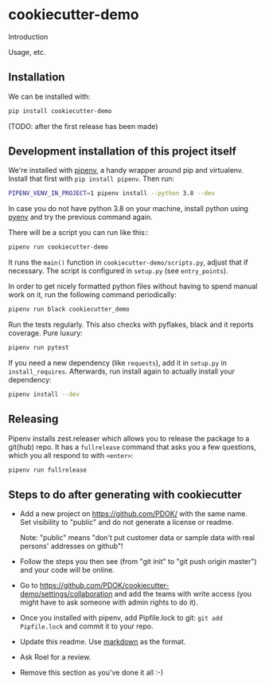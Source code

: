 # cookiecutter-demo
Introduction

Usage, etc.


## Installation

We can be installed with:

```bash
pip install cookiecutter-demo
```


(TODO: after the first release has been made)


## Development installation of this project itself

We're installed with [pipenv](https://docs.pipenv.org/), a handy wrapper
around pip and virtualenv. Install that first with `pip install pipenv`. Then run:

```bash
PIPENV_VENV_IN_PROJECT=1 pipenv install --python 3.8 --dev
```

In case you do not have python 3.8 on your machine, install python using 
[pyenv](https://github.com/pyenv/pyenv) and try the previous command again.

There will be a script you can run like this::

```bash
pipenv run cookiecutter-demo
```

It runs the `main()` function in `cookiecutter-demo/scripts.py`,
adjust that if necessary. The script is configured in `setup.py` (see
`entry_points`).

In order to get nicely formatted python files without having to spend manual
work on it, run the following command periodically:

```bash
pipenv run black cookiecutter_demo
```

Run the tests regularly. This also checks with pyflakes, black and it reports
coverage. Pure luxury:

```bash
pipenv run pytest
```

If you need a new dependency (like `requests`), add it in `setup.py` in
`install_requires`. Afterwards, run install again to actually install your
dependency:

```bash
pipenv install --dev
```

## Releasing 
Pipenv installs zest.releaser which allows you to release the package to a git(hub) repo. It has a 
`fullrelease` command that asks you a few questions, which you all respond to with `<enter>`:

```bash
pipenv run fullrelease
```


## Steps to do after generating with cookiecutter

- Add a new project on https://github.com/PDOK/ with the same name. Set
  visibility to "public" and do not generate a license or readme.

  Note: "public" means "don't put customer data or sample data with real
  persons' addresses on github"!

- Follow the steps you then see (from "git init" to "git push origin master")
  and your code will be online.

- Go to
  https://github.com/PDOK/cookiecutter-demo/settings/collaboration
  and add the teams with write access (you might have to ask someone with
  admin rights to do it).

- Once you installed with pipenv, add Pipfile.lock to git: `git add Pipfile.lock` and commit it to your repo. 

- Update this readme. Use [markdown](https://commonmark.org/) as the format.

- Ask Roel for a review.

- Remove this section as you've done it all :-)
